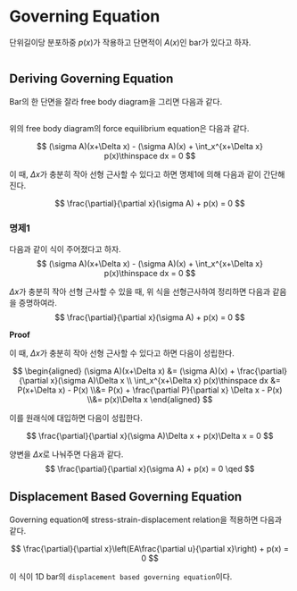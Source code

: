 # Governing Equation
단위길이당 분포하중 $p(x)$가 작용하고 단면적이 $A(x)$인 bar가 있다고 하자.

```{figure} _image/0101.png
```

## Deriving Governing Equation
Bar의 한 단면을 잘라 free body diagram을 그리면 다음과 같다.

```{figure} _image/0102.png
```

위의 free body diagram의 force equilibrium equation은 다음과 같다.

$$ (\sigma A)(x+\Delta x) - (\sigma A)(x) + \int_x^{x+\Delta x} p(x)\thinspace dx = 0 $$

이 때, $\Delta x$가 충분히 작아 선형 근사할 수 있다고 하면 명제1에 의해 다음과 같이 간단해진다.

$$ \frac{\partial}{\partial x}(\sigma A) + p(x) = 0 $$

### 명제1
다음과 같이 식이 주어졌다고 하자.
$$ (\sigma A)(x+\Delta x) - (\sigma A)(x) + \int_x^{x+\Delta x} p(x)\thinspace dx = 0 $$

$\Delta x$가 충분히 작아 선형 근사할 수 있을 때, 위 식을 선형근사하여 정리하면 다음과 같음을 증명하여라.
$$ \frac{\partial}{\partial x}(\sigma A) + p(x) = 0 $$

**Proof**

이 때, $\Delta x$가 충분히 작아 선형 근사할 수 있다고 하면 다음이 성립한다.

$$ \begin{aligned} (\sigma A)(x+\Delta x) &= (\sigma A)(x) + \frac{\partial}{\partial x}(\sigma A)\Delta x \\ \int_x^{x+\Delta x} p(x)\thinspace dx &= P(x+\Delta x) - P(x) \\&= P(x) + \frac{\partial P}{\partial x} \Delta x - P(x) \\&= p(x)\Delta x \end{aligned} $$

이를 원래식에 대입하면 다음이 성립한다.

$$ \frac{\partial}{\partial x}(\sigma A)\Delta x + p(x)\Delta x = 0 $$

양변을 $\Delta x$로 나눠주면 다음과 같다.
$$ \frac{\partial}{\partial x}(\sigma A) + p(x) = 0 \qed $$

## Displacement Based Governing Equation
Governing equation에 stress-strain-displacement relation을 적용하면 다음과 같다.

$$ \frac{\partial}{\partial x}\left(EA\frac{\partial u}{\partial x}\right) + p(x) = 0 $$

이 식이 1D bar의 `displacement based governing equation`이다.